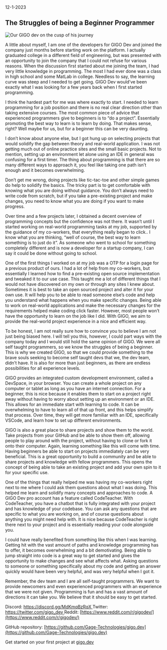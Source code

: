12-1-2023
## The Struggles of being a Beginner Programmer

![Our GIGO dev on the cusp of his journey](https://cdn-images-1.medium.com/max/3584/1*1B8iZILFZ64Y6jnXI_Xstw.png)

A little about myself, I am one of the developers for GIGO Dev and joined the company just months before starting work on the platform. I actually graduated college in a different field of engineering, but was presented with an opportunity to join the company that I could not refuse for various reasons. When the discussion first started about me joining the team, I had very little knowledge in programming. The most I had ever done was a class in high school and some MatLab in college. Needless to say, the learning curve was steep and I needed to get going. GIGO Dev would’ve been exactly what I was looking for a few years back when I first started programming.

I think the hardest part for me was where exactly to start. I needed to learn programming for a job position and there is no real clear direction other than taking extensive courses. The most common piece of advice that experienced programmers give to beginners is to “do a project”. Essentially promoting the best way to learn is to learn by doing. That makes sense, right? Well maybe for us, but for a beginner this can be very daunting.

I don’t know about anyone else, but I got hung up on selecting projects that would solidify the gap between theory and real-world application. I was not getting much out of online practice sites and the small basic projects. Not to mention, setting up an environment let alone using an IDE in general was confusing for a first timer. The thing about programming is that there are so many different ways to approach it, you feel like taking one path isn’t enough and it becomes overwhelming.

Don’t get me wrong, doing projects like tic-tac-toe and other simple games do help to solidify the basics. The tricky part is to get comfortable with knowing what you are doing without guidance. You don’t always need to write code from scratch, but if you take a pre-existing project and make changes, you need to know what you are doing if you want to make progress.

Over time and a few projects later, I obtained a decent overview of programming concepts but the confidence was not there. It wasn’t until I started working on real-world programming tasks at my job, supported by the guidance of my co-workers, that everything really began to click.. I know what you are thinking, “well of course, the best way to learn something is to just do it”. As someone who went to school for something completely different and is now a developer for a startup company, I can say it could be done without going to school.

One of the first things I worked on at my job was a OTP for a login page for a previous product of ours. I had a lot of help from my co-workers, but essentially I learned how to find a pre-existing open source implementation and tweaked it to our use case. This taught me a lot of different things that I would not have discovered on my own or through any sites I knew about. Sometimes it is best to take an open sourced project and alter it for your own use. It will help you to be able to read someone else’s code and help you understand what happens when you make specific changes. Being able to work on real-world applications and make the necessary changes for the requirements helped make coding click faster. However, most people won’t have the opportunity to learn on the job like I did. With GIGO, we aim to provide the real-world project experience in a nice and efficient way.

To be honest, I am not really sure how to convince you to believe I am not just being biased here. I will tell you this, however, I could part ways with the company today and I would still hold the same opinion of GIGO. We were all self taught programmers, so we know the struggles of being a beginner. This is why we created GIGO, so that we could provide something to the brave souls seeking to become self taught devs that we, the dev team, didn’t have. It is also for more than just beginners, as there are endless possibilities for all experience levels.

GIGO provides an integrated custom development environment, called a DevSpace, in your browser. You can create a whole project on any computer or tablet as long as you have an internet connection. For a beginner, this is nice because it enables them to start on a project right away without having to worry about setting up an environment or an IDE. This allows for an immediate start with learning to code. It can be overwhelming to have to learn all of that up front, and this helps simplify that process. Over time, they will get more familiar with an IDE, specifically VSCode, and learn how to set up different environments.

GIGO is also a great place to share projects and show them to the world. Take projects from your GitHub and be able to show them off, allowing people to play around with the project, without having to clone or fork it onto their computer. Again, learning something like this will come with time. Having beginners be able to start on projects immediately can be very beneficial. This is a great opportunity to build a community and be able to share projects and knowledge with fellow programmers. This opens the concept of being able to take an existing project and add your own spin to it for your specific use.

One of the things that really helped me was having my co-workers right next to me where I could ask them questions about what I was doing. This helped me learn and solidify many concepts and approaches to code. A GIGO Dev pro account has a feature called CodeTeacher. With CodeTeacher, you have a chatbot that is fully integrated with your project and has knowledge of your codebase. You can ask any questions that are specific to what you are working on, and of course questions about anything you might need help with. It is nice because CodeTeacher is right there next to your project and is essentially reading your code alongside you.

I could have really benefited from something like this when I was learning. Getting hit with the vast amount of paths and knowledge programming has to offer, it becomes overwhelming and a bit demotivating. Being able to jump straight into code is a great way to get started and gives the opportunity to make changes and see what affects what. Asking questions to someone or something specifically about my code and getting an answer quickly would have been very helpful, and was very helpful when I got it.

Remember, the dev team and I are all self-taught programmers. We want to provide newcomers and even experienced programmers with an experience that we were not given. Programming is fun and has a vast amount of directions it can take you. We believe that it should be easy to get started.

Discord: [https://discord.gg/MdKmqBzRqX
](https://discord.gg/MdKmqBzRqX)Twitter:[ https://twitter.com/gigo_dev
](https://twitter.com/gigo_dev)Reddit: [https://www.reddit.com/r/gigodev/](https://www.reddit.com/r/gigodev/)

GitHub repository: [https://github.com/Gage-Technologies/gigo.dev](https://github.com/Gage-Technologies/gigo.dev)

Get started on your first project at [gigo.dev](http://gigo.dev)
